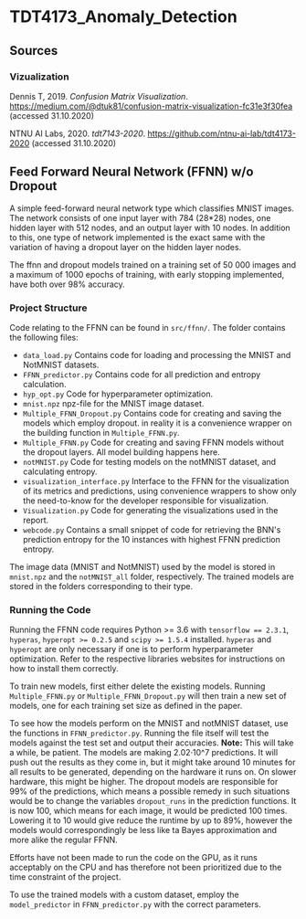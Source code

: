# TDT4173_Anomaly_Detection

## Sources

### Vizualization

Dennis T, 2019. _Confusion Matrix Visualization_. https://medium.com/@dtuk81/confusion-matrix-visualization-fc31e3f30fea (accessed 31.10.2020)

NTNU AI Labs, 2020. _tdt7143-2020_. https://github.com/ntnu-ai-lab/tdt4173-2020 (accessed 31.10.2020)


## Feed Forward Neural Network (FFNN) w/o Dropout

A simple feed-forward neural network type which classifies MNIST images. The network consists of one input layer with 784 (28*28) nodes, one hidden layer with 512 nodes, and an output layer with 10 nodes.
In addition to this, one type of network implemented is the exact same with the variation of having a dropout layer on the hidden layer nodes.

The ffnn and dropout models trained on a training set of 50 000 images and a maximum of 1000 epochs of training, with early stopping implemented, have both over 98% accuracy.

### Project Structure
Code relating to the FFNN can be found in `src/ffnn/`. The folder contains the following files:
* `data_load.py` Contains code for loading and processing the MNIST and NotMNIST datasets.
* `FFNN_predictor.py` Contains code for all prediction and entropy calculation.
* `hyp_opt.py` Code for hyperparameter optimization.  
* `mnist.npz` npz-file for the MNIST image dataset.
* `Multiple_FFNN_Dropout.py` Contains code for creating and saving the models which employ dropout. in reality it is a convenience wrapper on the building function in `Multiple_FFNN.py`.
* `Multiple_FFNN.py`  Code for creating and saving FFNN models without the dropout layers. All model building happens here.
* `notMNIST.py` Code for testing models on the notMNIST dataset, and calculating entropy.
* `visualization_interface.py` Interface to the FFNN for the visualization of its metrics and predictions, using convenience wrappers to show only the need-to-know for the developer responsible for visualization.
* `Visualization.py` Code for generating the visualizations used in the report.
* `webcode.py` Contains a small snippet of code for retrieving the BNN's prediction entropy for the 10 instances with highest FFNN prediction entropy.

The image data (MNIST and NotMNIST) used by the model is stored in `mnist.npz` and the `notMNIST_all` folder, respectively. The trained models are stored in the folders corresponding to their type.

### Running the Code
Running the FFNN code requires Python >= 3.6 with `tensorflow == 2.3.1`, `hyperas`, `hyperopt >= 0.2.5` and `scipy >= 1.5.4` installed. `hyperas` and `hyperopt` are only necessary if one is to perform hyperparameter optimization. Refer to the respective libraries websites for instructions on how to install them correctly.

To train new models, first either delete the existing models. Running `Multiple_FFNN.py` or `Multiple_FFNN_Dropout.py` will then train a new set of models, one for each training set size as defined in the paper.

To see how the models perform on the MNIST and notMNIST dataset, use the functions in `FFNN_predictor.py`. Running the file itself will test the models against the test set and output their accuracies. **Note:** This will take a while, be patient. The models are making 2.02·10^7 predictions. It will push out the results as they come in, but it might take around 10 minutes for all results to be generated, depending on the hardware it runs on. On slower hardware, this might be higher. The dropout models are responsible for 99% of the predictions, which means a possible remedy in such situations would be to change the variables `dropout_runs` in the prediction functions. It is now 100, which means for each image, it would be predicted 100 times. Lowering it to 10 would give reduce the runtime by up to 89%, however the models would correspondingly be less like ta Bayes approximation and more alike the regular FFNN. 

Efforts have not been made to run the code on the GPU, as it runs acceptably on the CPU and has therefore not been prioritized due to the time constraint of the project.

To use the trained models with a custom dataset, employ the `model_predictor` in `FFNN_predictor.py` with the correct parameters.
